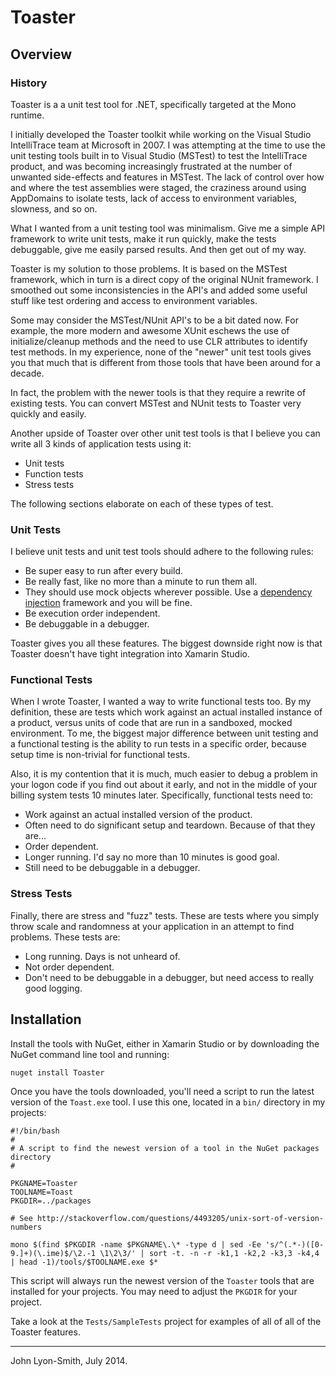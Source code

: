 # Toaster

## Overview

### History

Toaster is a a unit test tool for .NET, specifically targeted at the Mono runtime.

I initially developed the Toaster toolkit while working on the Visual Studio IntelliTrace team at Microsoft in 2007.  I was attempting at the time to use the unit testing tools built in to Visual Studio (MSTest) to test the IntelliTrace product, and was becoming increasingly frustrated at the number of unwanted side-effects and features in MSTest.  The lack of control over how and where the test assemblies were staged, the craziness around using AppDomains to isolate tests, lack of access to environment variables, slowness, and so on.

What I wanted from a unit testing tool was minimalism.  Give me a simple API framework to write unit tests, make it run quickly, make the tests debuggable, give me easily parsed results. And then get out of my way.

Toaster is my solution to those problems. It is based on the MSTest framework, which in turn is a direct copy of the original NUnit framework.  I smoothed out some inconsistencies in the API's and added some useful stuff like test ordering and access to environment variables.

Some may consider the MSTest/NUnit API's to be a bit dated now.  For example, the more modern and awesome XUnit eschews the use of initialize/cleanup methods and the need to use CLR attributes to identify test methods.  In my experience, none of the "newer" unit test tools gives you that much that is different from those tools that have been around for a decade.

In fact, the problem with the newer tools is that they require a rewrite of existing tests.  You can convert MSTest and NUnit tests to Toaster very quickly and easily.  

Another upside of Toaster over other unit test tools is that I believe you can write all 3 kinds of application tests using it:

- Unit tests
- Function tests
- Stress tests

The following sections elaborate on each of these types of test.

### Unit Tests

I believe unit tests and unit test tools should adhere to the following rules:

- Be super easy to run after every build.
- Be really fast, like no more than a minute to run them all.
- They should use mock objects wherever possible.  Use a [dependency injection](http://en.wikipedia.org/wiki/Dependency_injection) framework and you will be fine.
- Be execution order independent.
- Be debuggable in a debugger.

Toaster gives you all these features.  The biggest downside right now is that Toaster doesn't have tight integration into Xamarin Studio.  

### Functional Tests

When I wrote Toaster, I wanted a way to write functional tests too.  By my definition, these are tests which work against an actual installed instance of a product, versus units of code that are run in a sandboxed, mocked environment.  To me, the biggest major difference between unit testing and a functional testing is the ability to run tests in a specific order, because setup time is non-trivial for functional tests.  

Also, it is my contention that it is much, much easier to debug a problem in your logon code if you find out about it early, and not in the middle of your billing system tests 10 minutes later.  Specifically, functional tests need to:

- Work against an actual installed version of the product.
- Often need to do significant setup and teardown.  Because of that they are...
- Order dependent.
- Longer running.  I'd say no more than 10 minutes is good goal.
- Still need to be debuggable in a debugger.

### Stress Tests

Finally, there are stress and "fuzz" tests.  These are tests where you simply throw scale and randomness at your application in an attempt to find problems.  These tests are:

- Long running.  Days is not unheard of.
- Not order dependent.
- Don't need to be debuggable in a debugger, but need access to really good logging.

## Installation

Install the tools with NuGet, either in Xamarin Studio or by downloading the NuGet command line tool and running:

	nuget install Toaster

Once you have the tools downloaded, you'll need a script to run the latest version of the `Toast.exe` tool.  I use this one, located in a `bin/` directory in my projects:

	#!/bin/bash
	#
	# A script to find the newest version of a tool in the NuGet packages directory
	#

	PKGNAME=Toaster
	TOOLNAME=Toast
	PKGDIR=../packages

	# See http://stackoverflow.com/questions/4493205/unix-sort-of-version-numbers
	
	mono $(find $PKGDIR -name $PKGNAME\.\* -type d | sed -Ee 's/^(.*-)([0-9.]+)(\.ime)$/\2.-1 \1\2\3/' | sort -t. -n -r -k1,1 -k2,2 -k3,3 -k4,4 | head -1)/tools/$TOOLNAME.exe $*

This script will always run the newest version of the `Toaster` tools that are installed for your projects.   You may need to adjust the `PKGDIR` for your project. 

Take a look at the `Tests/SampleTests` project for examples of all of all of the Toaster features. 

---

John Lyon-Smith, July 2014.
